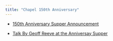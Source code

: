 ```yaml
---
title: "Chapel 150th Anniversary"
---
```


* [150th Anniversary Supper Announcement](/home/announcements/chapel-150)

* [Talk By Geoff Reeve at the Anniversay Supper](geoff-reeve-150)
